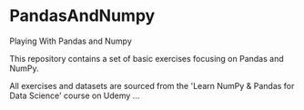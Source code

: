 # PandasAndNumpy
Playing With Pandas and Numpy

This repository contains a set of basic exercises focusing on Pandas and NumPy.

All exercises and datasets are sourced from the 'Learn NumPy & Pandas for Data Science' course on Udemy ...